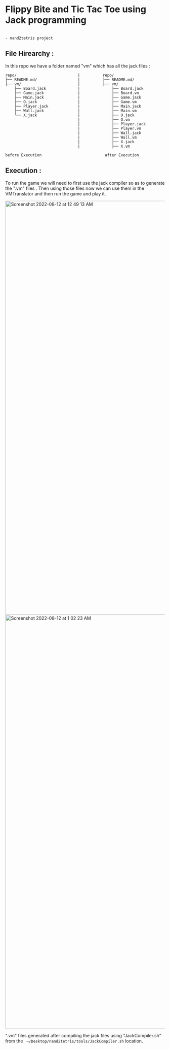 # Flippy Bite and Tic Tac Toe using Jack programming 

                                                                             - nand2tetris project

## File Hirearchy :
In this repo we have a folder named "vm" which has all the jack files :

    repo/                           |          repo/
    ├── README.md/                  |          ├── README.md/
    ├── vm/                         |          ├── vm/
        ├── Board.jack              |              ├── Board.jack   
        ├── Game.jack               |              ├── Board.vm 
        ├── Main.jack               |              ├── Game.jack 
        ├── O.jack                  |              ├── Game.vm 
        ├── Player.jack             |              ├── Main.jack 
        ├── Wall.jack               |              ├── Main.vm 
        └── X.jack                  |              ├── O.jack
                                    |              ├── O.vm
                                    |              ├── Player.jack
                                    |              ├── Player.vm
                                    |              ├── Wall.jack
                                    |              ├── Wall.vm
                                    |              ├── X.jack
                                    |              ├── X.vm

    before Execution                            after Execution

## Execution :

To run the game we will need to first use the jack compiler so as to generate the ".vm" files . Then using those files
now we can use them in the VMTranslator and then run the game and play it.

<p>
<img width="1305" alt="Screenshot 2022-08-12 at 12 49 13 AM" src="https://user-images.githubusercontent.com/84731421/184221994-1ebf57ef-0677-4919-a3fb-f35e4a21835a.png">
<img width="1304" alt="Screenshot 2022-08-12 at 1 02 23 AM" src="https://user-images.githubusercontent.com/84731421/184223968-28334ac1-796e-4d82-b3b6-91b3f87fea83.png">
</p>

".vm" files generated after compiling the jack files using "JackCompiler.sh" from the ` ~/Desktop/nand2tetris/tools/JackCompiler.sh` location.

